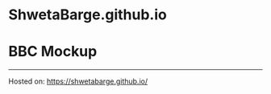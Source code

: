 # ShwetaBarge.github.io
# BBC Mockup 
________________________________
Hosted on: https://shwetabarge.github.io/
